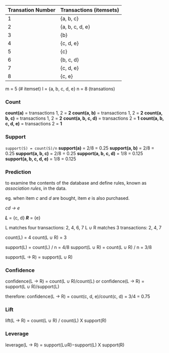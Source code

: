 | Transation Number | Transactions (itemsets) |
| ------------------ | ------------------ |
| 1 | {a, b, c}      |
| 2 | {a, b, c, d, e}|
| 3 | {b}  |
| 4 | {c, d, e} |
| 5 | {c} |
| 6 | {b, c, d} |
| 7 | {c, d, e} |
| 8 | {c, e} |

m = 5 (# itemset) 
l = {a, b, c, d, e}
n = 8 (transations)

### Count

**count(a)** = transactions 1, 2 = **2**
**count(a, b)** = transactions 1, 2 = **2**
**count(a, b, c)** = transactions 1, 2 = **2**
**count(a, b, c, d)** = transactions 2 = **1**
**count(a, b, c, d, e)** = transactions 2 = **1**

### Support
``
support(S) = count(S)/n
``
**support(a)** = 2/8 = 0.25
**support(a, b)** = 2/8 = 0.25
**support(a, b, c)** = 2/8 = 0.25
**support(a, b, c, d)** = 1/8 = 0.125
**support(a, b, c, d, e)** = 1/8 = 0.125

### Prediction
to examine the contents of the database and define rules, known as _association rules_, in the data.

eg. when item _c_ and _d_ are bought, item _e_ is also purchased.

_cd &#8594; e_

**_L_** = {c, d} **_R_** = {e}

L matches four transactions: 2, 4, 6, 7
L ∪ R matches 3 transactions: 2, 4, 7

count(L) = 4
count(L ∪ R) = 3

support(L) = count(L) / n = 4/8
support(L ∪ R) = count(L ∪ R) / n = 3/8

support(L &#8594; R) = support(L ∪ R)

### Confidence
confidence(L → R) = count(L ∪ R)/count(L)
or
confidence(L → R) = support(L ∪ R)/support(L)

therefore:
confidence(L → R) = count(c, d, e)/count(c, d) = 3/4 = 0.75

### Lift
lift(L → R) = count(L ∪ R) / count(L) X support(R)

### Leverage
leverage(L → R) = support(L∪R)−support(L) X support(R)